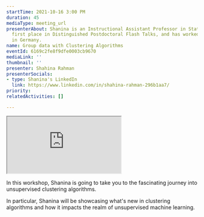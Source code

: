 ```yaml
---
startTime: 2021-10-16 3:00 PM
duration: 45
mediaType: meeting_url
presenterAbout: Shanina is an Instructional Assistant Professor in Statistics, got
  first place in Distinguished Postdoctoral Flash Talks, and has worked as a postdoc
  in Germany.
name: Group data with Clustering Algorithms
eventId: 6169c2fe8f9dfe0003cb9670
mediaLink: ''
thumbnail: ''
presenter: Shahina Rahman
presenterSocials:
- type: Shanina's LinkedIn
  link: https://www.linkedin.com/in/shahina-rahman-296b1aa7/
priority: 
relatedActivities: []

---
```

<div class="embed-responsive embed-responsive-16by9">
  <iframe src="https://www.youtube.com/embed/gsfDVH2id-U" title="Trailer" allowfullscreen class="embed-responsive-item"></iframe>
</div>

In this workshop, Shanina is going to take you to the fascinating journey into unsupervised clustering algorithms.

In particular, Shanina will be showcasing what's new in clustering algorithms and how it impacts the realm of unsupervised machine learning. 